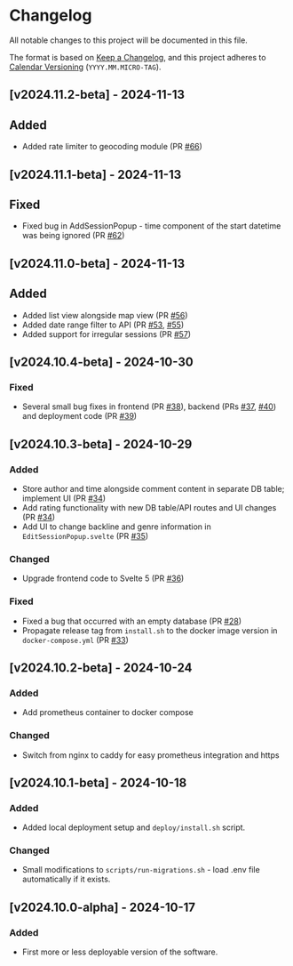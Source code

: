 # Changelog

All notable changes to this project will be documented in this file.

The format is based on [Keep a Changelog](https://keepachangelog.com/en/1.1.0/),
and this project adheres to [Calendar Versioning](https://calver.org/) (`YYYY.MM.MICRO-TAG`).

## [v2024.11.2-beta] - 2024-11-13

## Added

- Added rate limiter to geocoding module (PR [#66](https://github.com/felix-schott/jamsessions/pull/66))

## [v2024.11.1-beta] - 2024-11-13

## Fixed

- Fixed bug in AddSessionPopup - time component of the start datetime was being ignored (PR [#62](https://github.com/felix-schott/jamsessions/pull/62))

## [v2024.11.0-beta] - 2024-11-13

## Added

- Added list view alongside map view (PR [#56](https://github.com/felix-schott/jamsessions/pull/56))
- Added date range filter to API (PR [#53](https://github.com/felix-schott/jamsessions/pull/53), [#55](https://github.com/felix-schott/jamsessions/pull/55))
- Added support for irregular sessions (PR [#57](https://github.com/felix-schott/jamsessions/pull/57))

## [v2024.10.4-beta] - 2024-10-30

### Fixed

- Several small bug fixes in frontend (PR [#38](https://github.com/felix-schott/jamsessions/pull/38)), backend (PRs [#37](https://github.com/felix-schott/jamsessions/pull/37), [#40](https://github.com/felix-schott/jamsessions/pull/40)) and deployment code (PR [#39](https://github.com/felix-schott/jamsessions/pull/39))

## [v2024.10.3-beta] - 2024-10-29

### Added

- Store author and time alongside comment content in separate DB table; implement UI (PR [#34](https://github.com/felix-schott/jamsessions/pull/34))
- Add rating functionality with new DB table/API routes and UI changes (PR [#34](https://github.com/felix-schott/jamsessions/pull/34))
- Add UI to change backline and genre information in `EditSessionPopup.svelte` (PR [#35](https://github.com/felix-schott/jamsessions/issues/35))

### Changed

- Upgrade frontend code to Svelte 5 (PR [#36](https://github.com/felix-schott/jamsessions/pull/34))

### Fixed

- Fixed a bug that occurred with an empty database (PR [#28](https://github.com/felix-schott/jamsessions/pull/28))
- Propagate release tag from `install.sh` to the docker image version in `docker-compose.yml` (PR [#33](https://github.com/felix-schott/jamsessions/pull/33))

## [v2024.10.2-beta] - 2024-10-24

### Added

- Add prometheus container to docker compose

### Changed

- Switch from nginx to caddy for easy prometheus integration and https

## [v2024.10.1-beta] - 2024-10-18

### Added

- Added local deployment setup and `deploy/install.sh` script.

### Changed

- Small modifications to `scripts/run-migrations.sh` - load .env file automatically if it exists.

## [v2024.10.0-alpha] - 2024-10-17

### Added

- First more or less deployable version of the software.
